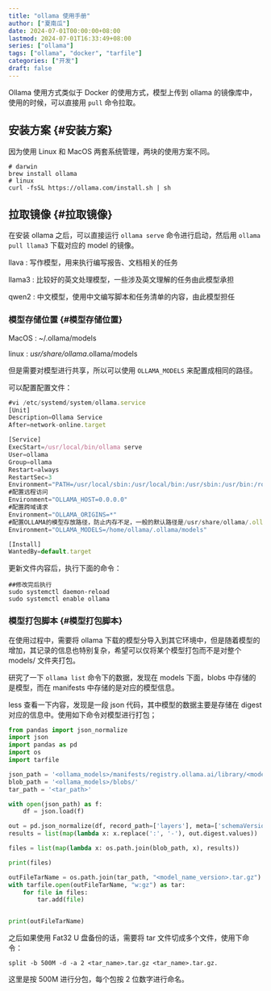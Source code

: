 ```yaml
---
title: "ollama 使用手册"
author: ["夏南瓜"]
date: 2024-07-01T00:00:00+08:00
lastmod: 2024-07-01T16:33:49+08:00
series: ["ollama"]
tags: ["ollama", "docker", "tarfile"]
categories: ["开发"]
draft: false
---
```


Ollama 使用方式类似于 Docker 的使用方式，模型上传到 ollama 的镜像库中，使用的时候，可以直接用 `pull` 命令拉取。


## 安装方案 {#安装方案}

因为使用 Linux 和 MacOS 两套系统管理，两块的使用方案不同。

```shell
# darwin
brew install ollama
# linux
curl -fsSL https://ollama.com/install.sh | sh
```


## 拉取镜像 {#拉取镜像}

在安装 ollama 之后，可以直接运行 `ollama serve` 命令进行启动，然后用 `ollama pull llama3` 下载对应的 model 的镜像。

llava
: 写作模型，用来执行编写报告、文档相关的任务

llama3
: 比较好的英文处理模型，一些涉及英文理解的任务由此模型承担

qwen2
: 中文模型，使用中文编写脚本和任务清单的内容，由此模型担任


### 模型存储位置 {#模型存储位置}

MacOS
: ~/.ollama/models

linux
: _usr/share/ollama_.ollama/models

但是需要对模型进行共享，所以可以使用 `OLLAMA_MODELS` 来配置成相同的路径。

可以配置配置文件：

```js
#vi /etc/systemd/system/ollama.service
[Unit]
Description=Ollama Service
After=network-online.target

[Service]
ExecStart=/usr/local/bin/ollama serve
User=ollama
Group=ollama
Restart=always
RestartSec=3
Environment="PATH=/usr/local/sbin:/usr/local/bin:/usr/sbin:/usr/bin:/root/bin"
#配置远程访问
Environment="OLLAMA_HOST=0.0.0.0"
#配置跨域请求
Environment="OLLAMA_ORIGINS=*"
#配置OLLAMA的模型存放路径，防止内存不足，一般的默认路径是/usr/share/ollama/.ollama/models/
Environment="OLLAMA_MODELS=/home/ollama/.ollama/models"

[Install]
WantedBy=default.target
```

更新文件内容后，执行下面的命令：

```shell
##修改完后执行
sudo systemctl daemon-reload
sudo systemctl enable ollama
```


### 模型打包脚本 {#模型打包脚本}

在使用过程中，需要将 ollama 下载的模型分导入到其它环境中，但是随着模型的增加，其记录的信息也特别复杂，希望可以仅将某个模型打包而不是对整个 models/ 文件夹打包。

研究了一下 `ollama list` 命令下的数据，发现在 models 下面，blobs 中存储的是模型，而在 manifests 中存储的是对应的模型信息。

less 查看一下内容，发现是一段 json 代码，其中模型的数据主要是存储在 digest 对应的信息中。使用如下命令对模型进行打包；

```python
from pandas import json_normalize
import json
import pandas as pd
import os
import tarfile

json_path = '<ollama_models>/manifests/registry.ollama.ai/library/<model_name>/<model_version>'
blob_path = '<ollama_models>/blobs/'
tar_path = '<tar_path>'

with open(json_path) as f:
    df = json.load(f)

out = pd.json_normalize(df, record_path=['layers'], meta=['schemaVersion','mediaType','config'], meta_prefix='layer_')
results = list(map(lambda x: x.replace(':', '-'), out.digest.values))

files = list(map(lambda x: os.path.join(blob_path, x), results))

print(files)

outFileTarName = os.path.join(tar_path, "<model_name_version>.tar.gz")
with tarfile.open(outFileTarName, "w:gz") as tar:
    for file in files:
        tar.add(file)


print(outFileTarName)
```

之后如果使用 Fat32 U 盘备份的话，需要将 tar 文件切成多个文件，使用下命令：

```shell
split -b 500M -d -a 2 <tar_name>.tar.gz <tar_name>.tar.gz.
```

这里是按 500M 进行分包，每个包按 2 位数字进行命名。
